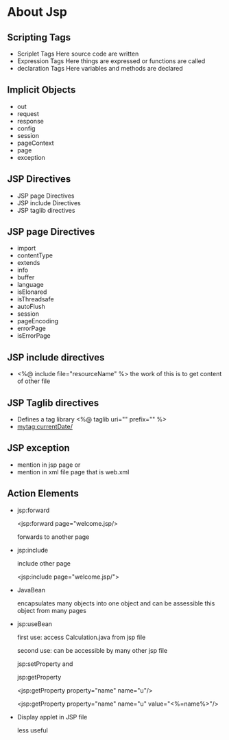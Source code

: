 # About Jsp

## Scripting Tags
  
  - Scriplet Tags
  Here source code are written
  - Expression Tags
  Here things are expressed or functions are called
  - declaration Tags
  Here variables and methods are declared
 
## Implicit Objects

 - out
 - request
 - response
 - config
 - session
 - pageContext
 - page
 - exception

## JSP Directives

 - JSP page Directives 
 - JSP include Directives
 - JSP taglib directives 

## JSP page Directives

 - import
 - contentType
 - extends
 - info
 - buffer
 - language
 - isElonared
 - isThreadsafe
 - autoFlush
 - session
 - pageEncoding
 - errorPage
 - isErrorPage

## JSP include directives
 - <%@ include file="resourceName" %>
the work of this is to get content of other file

## JSP Taglib directives 
 - Defines a tag library
<%@ taglib uri="" prefix="" %>
 - <mytag:currentDate/>

## JSP exception
 - mention in jsp page or 
 - mention in xml file page that is web.xml

## Action Elements
 - jsp:forward

    <jsp:forward page="welcome.jsp/>

    forwards to another page 
 - jsp:include
   
    include other page 

    <jsp:include page="welcome.jsp/">
 - JavaBean
    
    encapsulates many objects into one object and can be assessible this object from many pages
  - jsp:useBean
  
    first use: access Calculation.java from jsp file

    second use: can be accessible by many other jsp file

    jsp:setProperty and 
    
    jsp:getProperty

    <jsp:getProperty property="name" name="u"/><br>

    <jsp:getProperty property="name" name="u" value="<%=name%>"/>

  - Display applet in JSP file

    less useful
